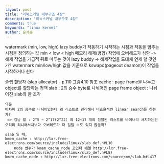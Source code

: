```yaml
---
layout: post
title: "리눅스커널 내부구조 4장"
description: "리눅스커널 내부구조 4장"
comments: true
keywords: "linux kernel"
author: 홍석준
---
```


watermark (min, low, high)
    lazy buddy가 작동하기 시작하는 시점과 작동을 멈추는 시점을 정의하는 값
    min < low < high
    메모리 해제(병합) 작업에 오버헤드가 심함 -> 해제 작업을 가급적 뒤로 미루는 것이 lazy buddy -> 해제작업을 도대체 언제 할 것인가?
    watermark min/low/high 값을 기준으로 kswapd(pageout deamon)이 작업을 시작하거나 쉰다

슬랩 할당자 (slab allocator) - p.110 그림4.10 참조
    cache : page frame을 나누고 object를 할당하는 정책
    slab : 2의 승수 byte로 나뉘어진 page frame
    object : 나뉘어진 slab의 한 조각

    의문
    어차피 2의 승수로 나뉘어있는데 왜 리스트로 관리해서 비효율적인 linear search를 하는가?
     => 갱남 왈 : 2^5 ~ 2^17(2^22) 의 12~17 개의 정렬된 리스트를 바이너리 서치하는건 오히려 리니어서치보다 오버헤드가 더 걸릴 수도 있지 않을까?

    slab 일 때, 
    kmem_cache : http://lxr.free-electrons.com/source/include/linux/slab_def.h#L10
        node 변수가 kmem_cache_node 포인터 배열 http://lxr.free-electrons.com/source/include/linux/slab_def.h#L87
    kmem_cache_node : http://lxr.free-electrons.com/source/mm/slab.h#L417

